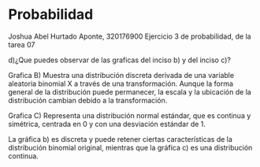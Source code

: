 # Probabilidad
Joshua Abel Hurtado Aponte, 320176900
Ejercicio 3 de probabilidad, de la tarea 07

d)¿Que puedes observar de las graficas del inciso b) y del inciso c)?

Grafica B)  Muestra una distribución discreta derivada de una variable aleatoria binomial X a través de una transformación.
Aunque la forma general de la distribución puede permanecer, la escala y la ubicación de la distribución cambian debido a la transformación.

Grafica C) Representa una distribución normal estándar, que es continua y simétrica, centrada en 0 y con una desviación estándar de 1.

La gráfica b) es discreta y puede retener ciertas características de la distribución binomial original, mientras que la gráfica c) es una distribución continua. 
